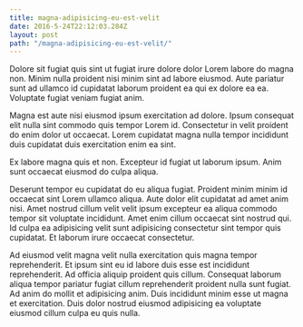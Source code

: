 ```yaml
---
title: magna-adipisicing-eu-est-velit
date: 2016-5-24T22:12:03.284Z
layout: post
path: "/magna-adipisicing-eu-est-velit/"
---
```


Dolore sit fugiat quis sint ut fugiat irure dolore dolor Lorem labore do magna non. Minim nulla proident nisi minim sint ad labore eiusmod. Aute pariatur sunt ad ullamco id cupidatat laborum proident ea qui ex dolore ea ea. Voluptate fugiat veniam fugiat anim.

Magna est aute nisi eiusmod ipsum exercitation ad dolore. Ipsum consequat elit nulla sint commodo quis tempor Lorem id. Consectetur in velit proident do enim dolor ut occaecat. Lorem cupidatat magna nulla tempor incididunt duis cupidatat duis exercitation enim ea sint.

Ex labore magna quis et non. Excepteur id fugiat ut laborum ipsum. Anim sunt occaecat eiusmod do culpa aliqua.

Deserunt tempor eu cupidatat do eu aliqua fugiat. Proident minim minim id occaecat sint Lorem ullamco aliqua. Aute dolor elit cupidatat ad amet anim nisi. Amet nostrud cillum velit velit ipsum excepteur ea aliqua commodo tempor sit voluptate incididunt. Amet enim cillum occaecat sint nostrud qui. Id culpa ea adipisicing velit sunt adipisicing consectetur sint tempor quis cupidatat. Et laborum irure occaecat consectetur.

Ad eiusmod velit magna velit nulla exercitation quis magna tempor reprehenderit. Et ipsum sint eu id labore duis esse est incididunt reprehenderit. Ad officia aliquip proident quis cillum. Consequat laborum aliqua tempor pariatur fugiat cillum reprehenderit proident nulla sunt fugiat. Ad anim do mollit et adipisicing anim. Duis incididunt minim esse ut magna et exercitation. Duis dolor nostrud eiusmod adipisicing ea voluptate eiusmod cillum culpa eu quis nulla.